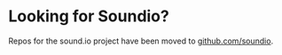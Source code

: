 # Looking for Soundio?

Repos for the sound.io project have been moved to <a href="http://github.com/soundio/">github.com/soundio</a>.
